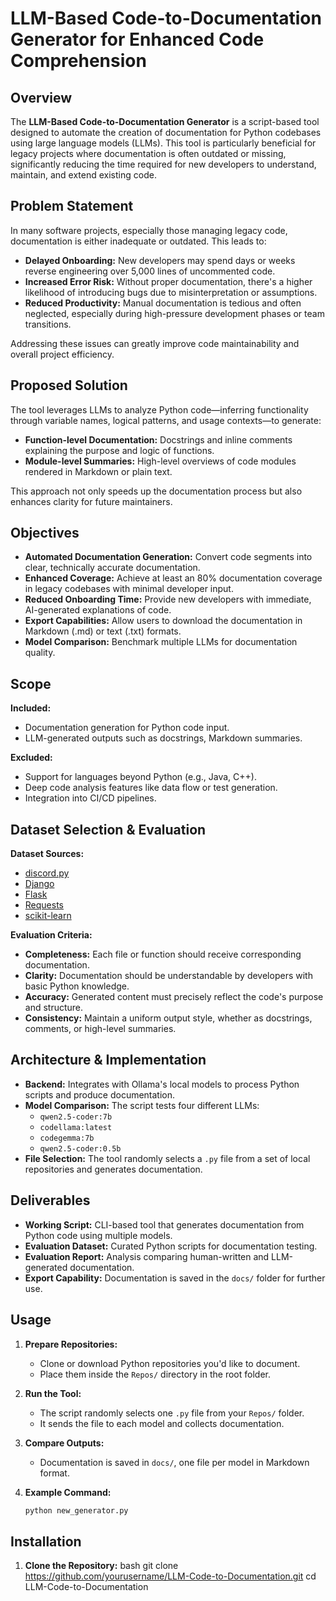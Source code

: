 # LLM-Based Code-to-Documentation Generator for Enhanced Code Comprehension

## Overview

The **LLM-Based Code-to-Documentation Generator** is a script-based tool designed to automate the creation of documentation for Python codebases using large language models (LLMs). This tool is particularly beneficial for legacy projects where documentation is often outdated or missing, significantly reducing the time required for new developers to understand, maintain, and extend existing code.

## Problem Statement

In many software projects, especially those managing legacy code, documentation is either inadequate or outdated. This leads to:

- **Delayed Onboarding:** New developers may spend days or weeks reverse engineering over 5,000 lines of uncommented code.
- **Increased Error Risk:** Without proper documentation, there's a higher likelihood of introducing bugs due to misinterpretation or assumptions.
- **Reduced Productivity:** Manual documentation is tedious and often neglected, especially during high-pressure development phases or team transitions.

Addressing these issues can greatly improve code maintainability and overall project efficiency.

## Proposed Solution

The tool leverages LLMs to analyze Python code—inferring functionality through variable names, logical patterns, and usage contexts—to generate:

- **Function-level Documentation:** Docstrings and inline comments explaining the purpose and logic of functions.
- **Module-level Summaries:** High-level overviews of code modules rendered in Markdown or plain text.

This approach not only speeds up the documentation process but also enhances clarity for future maintainers.

## Objectives

- **Automated Documentation Generation:** Convert code segments into clear, technically accurate documentation.
- **Enhanced Coverage:** Achieve at least an 80% documentation coverage in legacy codebases with minimal developer input.
- **Reduced Onboarding Time:** Provide new developers with immediate, AI-generated explanations of code.
- **Export Capabilities:** Allow users to download the documentation in Markdown (.md) or text (.txt) formats.
- **Model Comparison:** Benchmark multiple LLMs for documentation quality.

## Scope

**Included:**
- Documentation generation for Python code input.
- LLM-generated outputs such as docstrings, Markdown summaries.

**Excluded:**
- Support for languages beyond Python (e.g., Java, C++).
- Deep code analysis features like data flow or test generation.
- Integration into CI/CD pipelines.

## Dataset Selection & Evaluation

**Dataset Sources:**
- [discord.py](https://github.com/Rapptz/discord.py)
- [Django](https://github.com/django/django)
- [Flask](https://github.com/pallets/flask)
- [Requests](https://github.com/psf/requests)
- [scikit-learn](https://github.com/scikit-learn/scikit-learn)

**Evaluation Criteria:**
- **Completeness:** Each file or function should receive corresponding documentation.
- **Clarity:** Documentation should be understandable by developers with basic Python knowledge.
- **Accuracy:** Generated content must precisely reflect the code's purpose and structure.
- **Consistency:** Maintain a uniform output style, whether as docstrings, comments, or high-level summaries.

## Architecture & Implementation

- **Backend:** Integrates with Ollama's local models to process Python scripts and produce documentation.
- **Model Comparison:** The script tests four different LLMs:
  - `qwen2.5-coder:7b`
  - `codellama:latest`
  - `codegemma:7b`
  - `qwen2.5-coder:0.5b`
- **File Selection:** The tool randomly selects a `.py` file from a set of local repositories and generates documentation.

## Deliverables

- **Working Script:** CLI-based tool that generates documentation from Python code using multiple models.
- **Evaluation Dataset:** Curated Python scripts for documentation testing.
- **Evaluation Report:** Analysis comparing human-written and LLM-generated documentation.
- **Export Capability:** Documentation is saved in the `docs/` folder for further use.

## Usage

1. **Prepare Repositories:**
   - Clone or download Python repositories you'd like to document.
   - Place them inside the `Repos/` directory in the root folder.

2. **Run the Tool:**
   - The script randomly selects one `.py` file from your `Repos/` folder.
   - It sends the file to each model and collects documentation.

3. **Compare Outputs:**
   - Documentation is saved in `docs/`, one file per model in Markdown format.

4. **Example Command:**
   ```bash
   python new_generator.py
## Installation

1. **Clone the Repository:**
bash
   git clone https://github.com/yourusername/LLM-Code-to-Documentation.git
   cd LLM-Code-to-Documentation